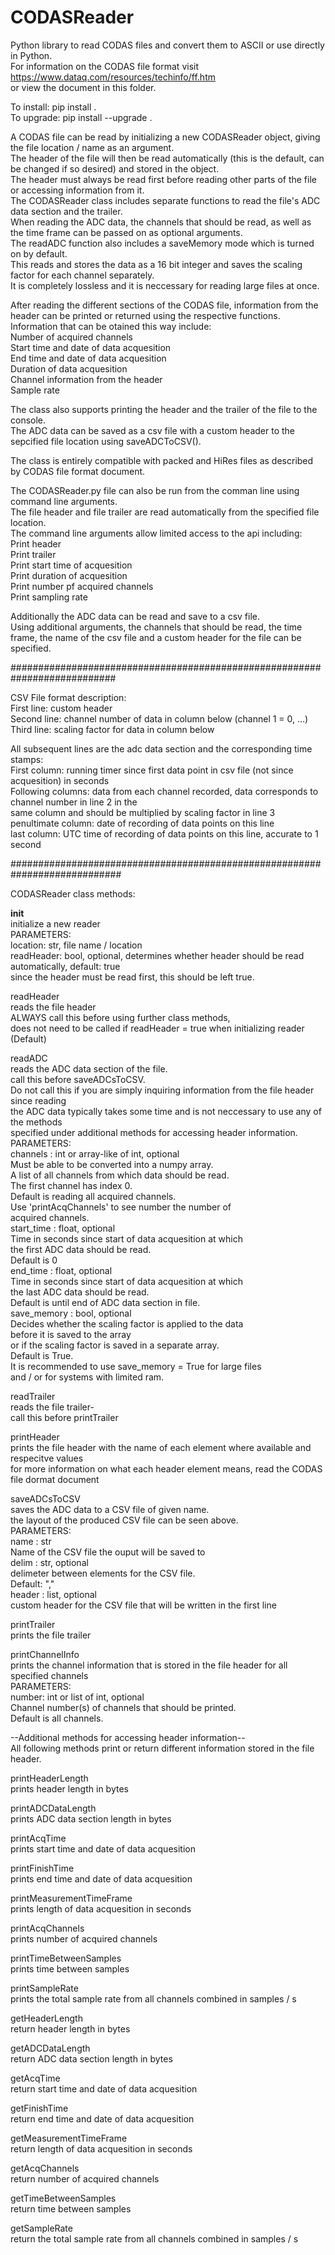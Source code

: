 # CODASReader
Python library to read CODAS files and convert them to ASCII or use directly in Python.  
For information on the CODAS file format visit https://www.dataq.com/resources/techinfo/ff.htm  
or view the document in this folder.  

To install: pip install .  
To upgrade: pip install --upgrade .  

A CODAS file can be read by initializing a new CODASReader object, giving the file location / name as an argument.  
The header of the file will then be read automatically (this is the default, can be changed if so desired) and stored in the object.  
The header must always be read first before reading other parts of the file or accessing information from it.  
The CODASReader class includes separate functions to read the file's ADC data section and the trailer.  
When reading the ADC data, the channels that should be read, as well as the time frame can be passed on as optional arguments.  
The readADC function also includes a saveMemory mode which is turned on by default.  
This reads and stores the data as a 16 bit integer and saves the scaling factor for each channel separately.  
It is completely lossless and it is neccessary for reading large files at once.  

After reading the different sections of the CODAS file, information from the header can be printed or returned using the respective functions.  
Information that can be otained this way include:  
  Number of acquired channels  
  Start time and date of data acquesition  
  End time and date of data acquesition  
  Duration of data acquesition  
  Channel information from the header  
  Sample rate  

The class also supports printing the header and the trailer of the file to the console.  
The ADC data can be saved as a csv file with a custom header to the sepcified file location using saveADCToCSV().  

The class is entirely compatible with packed and HiRes files as described by CODAS file format document.  

The CODASReader.py file can also be run from the comman line using command line arguments.  
The file header and file trailer are read automatically from the specified file location.  
The command line arguments allow limited access to the api including:  
  Print header  
  Print trailer  
  Print start time of acquesition  
  Print duration of acquesition  
  Print number pf acquired channels  
  Print sampling rate  
  
Additionally the ADC data can be read and save to a csv file.  
Using additional arguments, the channels that should be read, the time frame, the name of the csv file and a custom header for the file can be specified.  

###########################################################################  

CSV File format description:  
  First line:     custom header  
  Second line:    channel number of data in column below (channel 1 = 0, ...)  
  Third line:     scaling factor for data in column below  
  
  All subsequent lines are the adc data section and the corresponding time stamps:  
    First column:       running timer since first data point in csv file (not since acquesition) in seconds  
    Following columns:  data from each channel recorded, data corresponds to channel number in line 2 in the  
                        same column and should be multiplied by scaling factor in line 3  
    penultimate column: date of recording of data points on this line  
    last column:        UTC time of recording of data points on this line, accurate to 1 second  
    
############################################################################  

CODASReader class methods:  

__init__  
  initialize a new reader  
   PARAMETERS:  
    location: str, file name / location  
    readHeader: bool, optional, determines whether header should be read automatically, default: true  
                since the header must be read first, this should be left true.  

readHeader  
  reads the file header  
  ALWAYS call this before using further class methods,  
  does not need to be called if readHeader = true when initializing reader (Default)  

readADC  
  reads the ADC data section of the file.  
  call this before saveADCsToCSV.  
  Do not call this if you are simply inquiring information from the file header since reading  
  the ADC data typically takes some time and is not neccessary to use any of the methods  
  specified under additional methods for accessing header information.  
  PARAMETERS:  
        channels : int or array-like of int, optional  
            Must be able to be converted into a numpy array.  
            A list of all channels from which data should be read.  
            The first channel has index 0.  
            Default is reading all acquired channels.  
            Use 'printAcqChannels' to see number the number of  
            acquired channels.  
        start_time : float, optional  
            Time in seconds since start of data acquesition at which  
            the first ADC data should be read.  
            Default is 0  
        end_time : float, optional  
            Time in seconds since start of data acquesition at which  
            the last ADC data should be read.  
            Default is until end of ADC data section in file.  
        save_memory : bool, optional  
            Decides whether the scaling factor is applied to the data  
            before it is saved to the array  
            or if the scaling factor is saved in a separate array.  
            Default is True.  
            It is recommended to use save_memory = True for large files  
            and / or for systems with limited ram.  
    
readTrailer  
  reads the file trailer-  
  call this before printTrailer  
  
printHeader  
  prints the file header with the name of each element where available and respecitve values  
  for more information on what each header element means, read the CODAS file dormat document  
  
saveADCsToCSV  
  saves the ADC data to a CSV file of given name.  
  the layout of the produced CSV file can be seen above.  
  PARAMETERS:  
    name : str  
      Name of the CSV file the ouput will be saved to  
    delim : str, optional  
      delimeter between elements for the CSV file.  
      Default: ","  
    header : list, optional  
      custom header for the CSV file that will be written in the first line  

printTrailer  
  prints the file trailer  
  
printChannelInfo  
  prints the channel information that is stored in the file header for all specified channels  
  PARAMETERS:  
    number: int or list of int, optional  
      Channel number(s) of channels that should be printed.  
      Default is all channels.  
      
      
--Additional methods for accessing header information--  
  All following methods print or return different information stored in the file header.  

printHeaderLength  
  prints header length in bytes  

printADCDataLength  
  prints ADC data section length in bytes  

printAcqTime  
  prints start time and date of data acquesition  

printFinishTime  
  prints end time and date of data acquesition  

printMeasurementTimeFrame  
  prints length of data acquesition in seconds  
  
printAcqChannels  
  prints number of acquired channels  

printTimeBetweenSamples  
  prints time between samples  
  
printSampleRate  
  prints the total sample rate from all channels combined in samples / s  
  

getHeaderLength  
  return header length in bytes  

getADCDataLength  
  return ADC data section length in bytes  

getAcqTime  
  return start time and date of data acquesition  

getFinishTime  
  return end time and date of data acquesition  

getMeasurementTimeFrame  
  return length of data acquesition in seconds  
  
getAcqChannels  
  return number of acquired channels  

getTimeBetweenSamples  
  return time between samples  
  
getSampleRate  
  return the total sample rate from all channels combined in samples / s  
  

